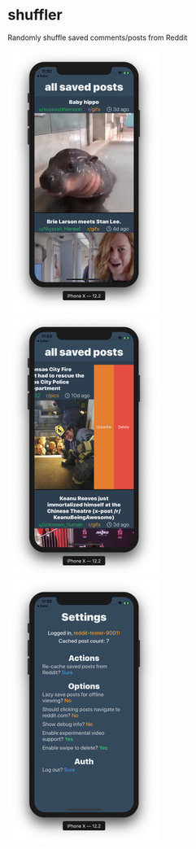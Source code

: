 # shuffler
Randomly shuffle saved comments/posts from Reddit

<img src="img_examples/main.png" alt="main" width="300"></img>
<img src="img_examples/deleting.png" alt="deleting" width="300"></img>
<img src="img_examples/settings.png" alt="settings" width="300"></img>